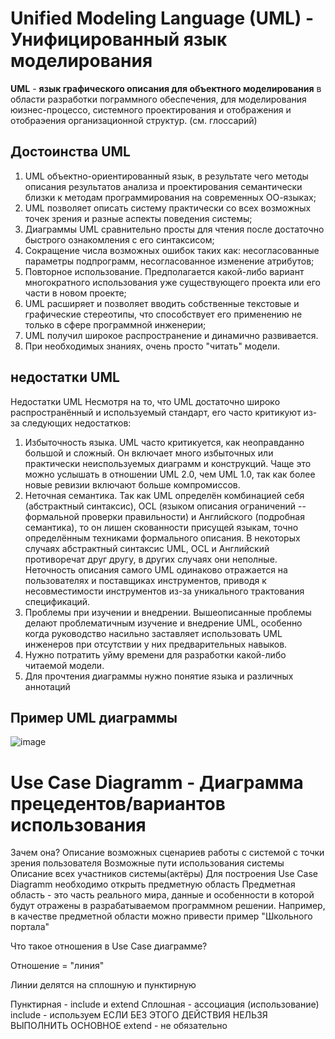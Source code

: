 # Unified Modeling Language (UML) - Унифицированный язык моделирования

**UML** - **язык графического описания для объектного моделирования** в области разработки пограммного обеспечения, для моделирования юизнес-процессо, системного проектирования и отображения и отобраэения организационной структур. (см. глоссарий)

## Достоинства UML
1. UML объектно-ориентированный язык, в результате чего методы описания результатов анализа и проектирования семантически близки к методам программирования на современных ОО-языках;
2. UML позволяет описать систему практически со всех возможных точек зрения и разные аспекты поведения системы;
3. Диаграммы UML сравнительно просты для чтения после достаточно быстрого ознакомления с его синтаксисом;
4. Сокращение числа возможных ошибок таких как: несогласованные параметры подпрограмм, несогласованное изменение атрибутов;
5. Повторное использование. Предполагается какой-либо вариант многократного использования уже существующего проекта или его части в новом проекте;
6. UML расширяет и позволяет вводить собственные текстовые и графические стереотипы, что способствует его применению не только в сфере программной инженерии;
7. UML получил широкое распространение и динамично развивается.
8. При необходимых знаниях, очень просто "читать" модели.

## недостатки UML
Недостатки UML
Несмотря на то, что UML достаточно широко распространённый и используемый стандарт, его часто критикуют из-за следующих недостатков:

1. Избыточность языка. UML часто критикуется, как неоправданно большой и сложный. Он включает много избыточных или практически неиспользуемых диаграмм и конструкций. Чаще это можно услышать в отношении UML 2.0, чем UML 1.0, так как более новые ревизии включают больше компромиссов.
2. Неточная семантика. Так как UML определён комбинацией себя (абстрактный синтаксис), OCL (языком описания ограничений -- формальной проверки правильности) и Английского (подробная семантика), то он лишен скованности присущей языкам, точно определённым техниками формального описания. В некоторых случаях абстрактный синтаксис UML, OCL и Английский противоречат друг другу, в других случаях они неполные. Неточность описания самого UML одинаково отражается на пользователях и поставщиках инструментов, приводя к несовместимости инструментов из-за уникального трактования спецификаций.
3. Проблемы при изучении и внедрении. Вышеописанные проблемы делают проблематичным изучение и внедрение UML, особенно когда руководство насильно заставляет использовать UML инженеров при отсутствии у них предварительных навыков.
4. Нужно потратить уйму времени для разработки какой-либо читаемой модели.
5. Для прочтения диаграммы нужно понятие языка и различных аннотаций

## Пример UML диаграммы

![image](https://user-images.githubusercontent.com/90384405/196691767-f749f4f1-dbbf-46ff-a129-8dd8be92162b.png)

# Use Case Diagramm - Диаграмма прецедентов/вариантов использования
Зачем она?
Описание возможных сценариев работы с системой с точки зрения пользователя
Возможные пути использования системы
Описание всех участников системы(актёры)
Для построения Use Case Diagramm необходимо открыть предметную область
Предметная область - это часть реального мира, данные и особенности в которой будут отражены в разрабатываемом программном решении. Например, в качестве предметной области можно привести пример "Школьного портала"

Что такое отношения в Use Case диаграмме?

Отношение = "линия"

Линии делятся на сплошную и пунктирную

Пунктирная - include и extend Сплошная - ассоциация (использование) include - используем ЕСЛИ БЕЗ ЭТОГО ДЕЙСТВИЯ НЕЛЬЗЯ ВЫПОЛНИТЬ ОСНОВНОЕ extend - не обязательно

